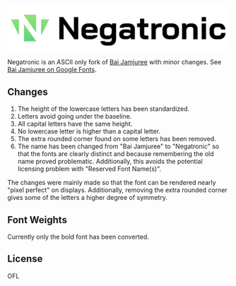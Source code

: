 ![alt text](./Assets/NegatronicLogoDark.svg "Logo Title Text 1")

Negatronic is an ASCII only fork of [Bai Jamjuree](https://github.com/cadsondemak/Bai-Jamjuree) with minor changes. See [Bai Jamjuree on Google Fonts](https://fonts.google.com/specimen/Bai+Jamjuree).

## Changes

1. The height of the lowercase letters has been standardized. 
2. Letters avoid going under the baseline.
3. All capital letters have the same height.
4. No lowercase letter is higher than a capital letter.
5. The extra rounded corner found on some letters has been removed.
6. The name has been changed from "Bai Jamjuree" to "Negatronic" so that the fonts are clearly distinct and because remembering the old name proved problematic. Additionally, this avoids the potential licensing problem with "Reserved Font Name(s)".

The changes were mainly made so that the font can be rendered nearly "pixel perfect" on displays. Additionally, removing the extra rounded corner gives some of the letters a higher degree of symmetry.

## Font Weights

Currently only the bold font has been converted.

## License

OFL